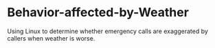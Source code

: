 # Behavior-affected-by-Weather
Using Linux to determine whether emergency calls are exaggerated by callers when weather is worse.

